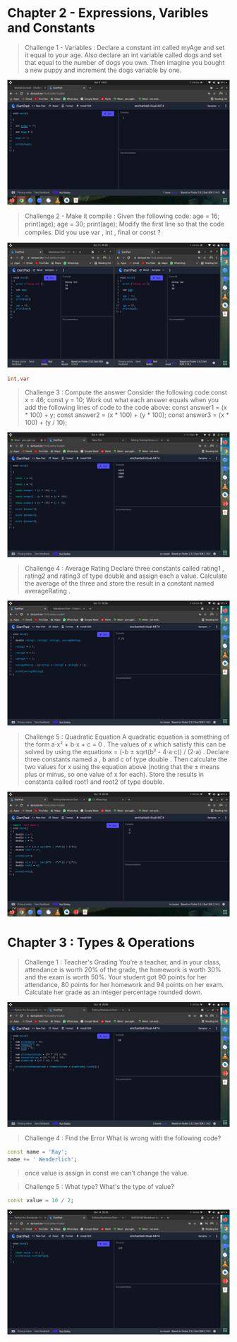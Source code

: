 # Chapter 2 - Expressions, Varibles and Constants

> Challenge 1 - Variables : Declare a constant int called myAge and set it
equal to your age. Also declare an int variable
called dogs and set that equal to the number of
dogs you own. Then imagine you bought a new
puppy and increment the dogs variable by one.

![challenge image](/Chapter2challenge1.png)

> Challenge 2 - Make it compile : 
> Given the following code:
age = 16;
print(age);
age = 30;
print(age);
Modify the ﬁrst line so that the code compiles.
Did you use var , int , ﬁnal or const ?

![challenge image](/Chapter2challenge2.png)

```Dart
int,var
```

> Challenge 3 : Compute the answer
> Consider the following code:const x = 46;
const y = 10;
Work out what each answer equals when you add
the following lines of code to the code above:
const answer1 = (x * 100) + y;
const answer2 = (x * 100) + (y * 100);
const answer3 = (x * 100) + (y / 10);

![Challenge image](/Chapter1challenge3.png)

> Challenge 4 : Average Rating
> Declare three constants called rating1 , rating2
and rating3 of type double and assign each a
value. Calculate the average of the three and
store the result in a constant named
averageRating .

![Challenge image](/Chapter2challenge4.png)

> Challenge 5 : Quadratic Equation
> A quadratic equation is something of the form
a⋅x² + b⋅x + c = 0 .
The values of x which satisfy this can be solved
by using the equationx = (-b ± sqrt(b² - 4⋅a⋅c)) / (2⋅a) .
Declare three constants named a , b and c of type
double . Then calculate the two values for x using
the equation above (noting that the ± means plus
or minus, so one value of x for each). Store the
results in constants called root1 and root2 of
type double.

![challenge image](/Chapter2challenge5.png)



# Chapter 3 : Types & Operations

> Challenge 1 : Teacher's Grading
> You’re a teacher, and in your class, attendance is
worth 20% of the grade, the homework is worth
30% and the exam is worth 50%. Your student
got 90 points for her attendance, 80 points for
her homework and 94 points on her exam.
Calculate her grade as an integer percentage
rounded down.

![challenge image](/Chapter3challenge1.png)

> Challenge 4 : Find the Error
> What is wrong with the following code?
```Dart
const name = 'Ray';
name += ' Wenderlich';
```

> once value is assign in const we can't change the value.

> Challenge 5 : What type?
> What's the type of value?
```Dart
const value = 10 / 2;
```

![challenge image](/Chapter3challenge5.png)
